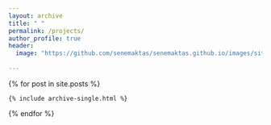 ```yaml
---
layout: archive
title: " "
permalink: /projects/
author_profile: true
header:
  image: "https://github.com/senemaktas/senemaktas.github.io/images/sitemlphoto.png"
  
---
```


{% for post in site.posts %}

    {% include archive-single.html %}

{% endfor %}
